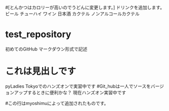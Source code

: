 #[とんかつはカロリーが高いのでうどんに変更します。]
ドリンクを追加します。
ビール
チューハイ
ワイン
日本酒
カクテル
ノンアルコールカクテル

# test_repository
初めてのGitHub
マークダウン形式で記述
# これは見出しです
pyLadies Tokyoでのハンズオンで実習中です
#Git_hubは一人でソースをバージョンアップするときに便利かな？
現在ハンズオン実習中です

#この行はmyoshimuによって追加されたものです。
